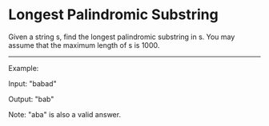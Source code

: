 # Longest Palindromic Substring
Given a string s, find the longest palindromic substring in s. You may assume that the maximum length of s is 1000.

---
Example:

Input: "babad"

Output: "bab"

Note: "aba" is also a valid answer.

